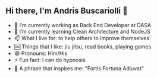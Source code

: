 ## Hi there, I'm Andris Buscariolli 👋

<!--
**buskari/buskari** is a ✨ _special_ ✨ repository because its `README.md` (this file) appears on your GitHub profile.

Here are some ideas to get you started:

- 🔭 I’m currently working as Back End Developer on DASA
- 🌱 I’m currently learning Clean Architecture and NodeJS
- 👯 I’m looking to collaborate on ...
- 🤔 I’m looking for help with ...
- 💬 Ask me about ...
- 📫 How to reach me: ...
- 😄 Pronouns: Him/His
- ⚡ Fun fact: I can do hypnosis
- 💪 A phrase that inspires me: "Fortis Fortuna Adiuvat"
-->

- 🔭 I’m currently working as Back End Developer at DASA
- 🌱 I’m currently learning Clean Architecture and NodeJS
- 📫 What I live for: to help others to improve themselves
- 🆒 Things that I like: jiu jitsu, read books, playing games
- 😄 Pronouns: Him/His
- ⚡ Fun fact: I can do hypnosis
- 💪 A phrase that inspires me: "Fortis Fortuna Adiuvat"
